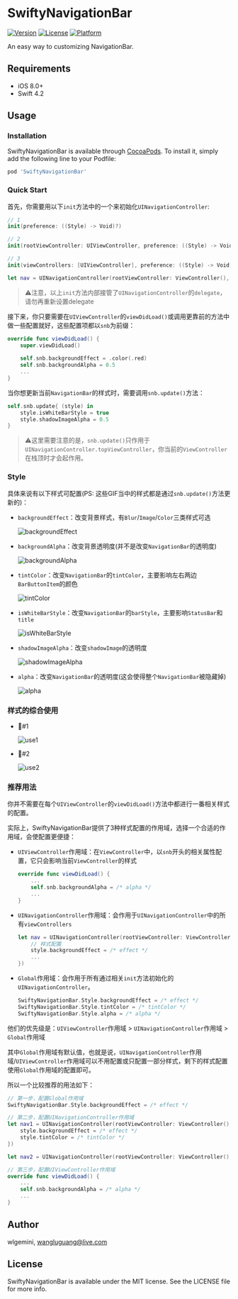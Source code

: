 # SwiftyNavigationBar

[![Version](https://img.shields.io/cocoapods/v/SwiftyNavigationBar.svg?style=flat)](https://cocoapods.org/pods/SwiftyNavigationBar)
[![License](https://img.shields.io/cocoapods/l/SwiftyNavigationBar.svg?style=flat)](https://cocoapods.org/pods/SwiftyNavigationBar)
[![Platform](https://img.shields.io/cocoapods/p/SwiftyNavigationBar.svg?style=flat)](https://cocoapods.org/pods/SwiftyNavigationBar)

An easy way to customizing NavigationBar.

## Requirements

-   iOS 8.0+
-   Swift 4.2

## Usage

### Installation

SwiftyNavigationBar is available through [CocoaPods](https://cocoapods.org). To install it, simply add the following line to your Podfile:

```ruby
pod 'SwiftyNavigationBar'
```

### Quick Start

首先，你需要用以下`init`方法中的一个来初始化`UINavigationController`:

```swift
// 1
init(preference: ((Style) -> Void)?)

// 2
init(rootViewController: UIViewController, preference: ((Style) -> Void)?)

// 3
init(viewControllers: [UIViewController], preference: ((Style) -> Void)?)
```

```swift
let nav = UINavigationController(rootViewController: ViewController(), preference: nil)
```

>   ⚠️注意，以上`init`方法内部接管了`UINavigationController`的`delegate`，请勿再重新设置delegate

接下来，你只要需要在`UIViewController`的`viewDidLoad()`或调用更靠前的方法中做一些配置就好，这些配置项都以`snb`为前缀：

```swift
override func viewDidLoad() {
    super.viewDidLoad()
    
    self.snb.backgroundEffect = .color(.red)
    self.snb.backgroundAlpha = 0.5
    ...
}
```

当你想更新当前`NavigationBar`的样式时，需要调用`snb.update()`方法：

```swift
self.snb.update{ (style) in
	style.isWhiteBarStyle = true
	style.shadowImageAlpha = 0.5
}
```

>   ⚠️这里需要注意的是，`snb.update()`只作用于`UINavigationController.topViewController`，你当前的`ViewController`在栈顶时才会起作用。

### Style

具体来说有以下样式可配置(PS: 这些GIF当中的样式都是通过`snb.update()`方法更新的)：

-   `backgroundEffect`：改变背景样式，有`Blur`/`Image`/`Color`三类样式可选

    ![backgroundEffect](src/backgroundEffect.gif)

-   `backgroundAlpha`：改变背景透明度(并不是改变`NavigationBar`的透明度)

    ![backgroundAlpha](src/backgroundAlpha.gif)

-   `tintColor`：改变`NavigationBar`的`tintColor`，主要影响左右两边`BarButtonItem`的颜色

    ![tintColor](src/tintColor.gif)

-   `isWhiteBarStyle`：改变`NavigationBar`的`barStyle`，主要影响`StatusBar`和`title`

    ![isWhiteBarStyle](src/isWhiteBarStyle.gif)

-   `shadowImageAlpha`：改变`shadowImage`的透明度

    ![shadowImageAlpha](src/shadowImageAlpha.gif)

-   `alpha`：改变`NavigationBar`的透明度(这会使得整个`NavigationBar`被隐藏掉)

    ![alpha](src/alpha.gif)

### 样式的综合使用

-   🌰#1

    ![use1](src/use1.gif)

-   🌰#2

    ![use2](src/use2.gif)



### 推荐用法

你并不需要在每个`UIViewController`的`viewDidLoad()`方法中都进行一番相关样式的配置。

实际上，SwiftyNavigationBar提供了3种样式配置的作用域，选择一个合适的作用域，会使配置更便捷：

-   `UIViewController`作用域：在`ViewController`中，以`snb`开头的相关属性配置，它只会影响当前`ViewController`的样式

    ```swift
    override func viewDidLoad() {
        ...
        self.snb.backgroundAlpha = /* alpha */
        ...
    }
    ```

-   `UINavigationController`作用域：会作用于`UINavigationController`中的所有`viewControllers`

    ```swift
    let nav = UINavigationController(rootViewController: ViewController(), preference: { (style) in
        // 样式配置
        style.backgroundEffect = /* effect */
        ...
    })
    ```

-   `Global`作用域：会作用于所有通过相关`init`方法初始化的`UINavigationController`。

    ```swift
    SwiftyNavigationBar.Style.backgroundEffect = /* effect */
    SwiftyNavigationBar.Style.tintColor = /* tintColor */
    SwiftyNavigationBar.Style.alpha = /* alpha */
    ```

他们的优先级是：`UIViewController`作用域 > `UINavigationController`作用域 > `Global`作用域

其中`Global`作用域有默认值，也就是说，`UINavigationController`作用域/`UIViewController`作用域可以不用配置或只配置一部分样式，剩下的样式配置使用`Global`作用域的配置即可。

所以一个比较推荐的用法如下：

```swift
// 第一步，配置Global作用域
SwiftyNavigationBar.Style.backgroundEffect = /* effect */

// 第二步，配置UINavigationController作用域
let nav1 = UINavigationController(rootViewController: ViewController(), preference: { (style) in
    style.backgroundEffect = /* effect */
    style.tintColor = /* tintColor */
})

let nav2 = UINavigationController(rootViewController: ViewController(), preference: nil)

// 第三步，配置UIViewController作用域
override func viewDidLoad() {
    ...
    self.snb.backgroundAlpha = /* alpha */
    ...
}
```

## Author

wlgemini, wangluguang@live.com

## License

SwiftyNavigationBar is available under the MIT license. See the LICENSE file for more info.
